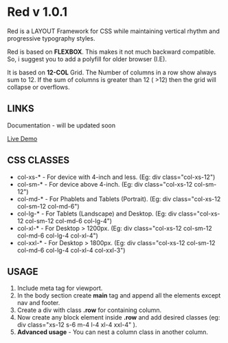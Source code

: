 # Red v 1.0.1
Red is a LAYOUT Framework for CSS while maintaining vertical rhythm and progressive typography styles.

Red is based on **FLEXBOX**. This makes it not much backward compatible. So, i suggest you to add a polyfill for older browser (I.E). 

It is based on **12-COL** Grid. The Number of columns in a row show always sum to 12. If the sum of columns is greater than 12 ( >12) then the grid will collapse or overflows.

## LINKS 
Documentation - will be updated soon

[Live Demo](http://codepen.io/Pothula/pen/bgwmvj/?editors=1100)

## CSS CLASSES 
* col-xs-*   - For device with 4-inch and less. (Eg: div class="col-xs-12")
* col-sm-*   - For device above 4-inch. (Eg: div class="col-xs-12 col-sm-12")
* col-md-*   - For Phablets and Tablets (Portrait). (Eg: div class="col-xs-12 col-sm-12 col-md-6")
* col-lg-*   - For Tablets (Landscape) and Desktop. (Eg: div class="col-xs-12 col-sm-12 col-md-6 col-lg-4")
* col-xl-*   - For Desktop > 1200px. (Eg: div class="col-xs-12 col-sm-12 col-md-6 col-lg-4 col-xl-4")
* col-xxl-*  - For Desktop > 1800px. (Eg: div class="col-xs-12 col-sm-12 col-md-6 col-lg-4 col-xl-4 col-xxl-3")

## USAGE

1. Include meta tag for viewport.
2. In the body section create **main** tag and append all the elements except nav and footer.
3. Create a div with class **.row** for containing column.
4. Now create any block element inside **.row** and add desired classes (eg: div class="xs-12 s-6 m-4 l-4 xl-4 xxl-4" ).
5. **Advanced usage** - You can nest a column class in another column.
